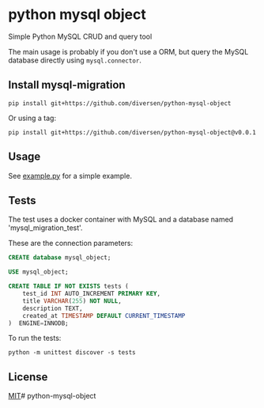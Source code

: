 # python mysql object

Simple Python MySQL CRUD and query tool

The main usage is probably if you don't use a ORM, but query the MySQL database directly using `mysql.connector`.

## Install mysql-migration

    pip install git+https://github.com/diversen/python-mysql-object

Or using a tag:

    pip install git+https://github.com/diversen/python-mysql-object@v0.0.1


## Usage

See [example.py](example.py) for a simple example.

## Tests

The test uses a docker container with MySQL and a database named 'mysql_migration_test'.
    
These are the connection parameters:

```sql
CREATE database mysql_object;

USE mysql_object;

CREATE TABLE IF NOT EXISTS tests (
    test_id INT AUTO_INCREMENT PRIMARY KEY,
    title VARCHAR(255) NOT NULL,
    description TEXT,
    created_at TIMESTAMP DEFAULT CURRENT_TIMESTAMP
)  ENGINE=INNODB;
```


To run the tests:

    python -m unittest discover -s tests
    

## License

[MIT](LICENSE)# python-mysql-object
